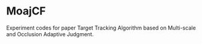 # MoajCF
Experiment codes for paper Target Tracking Algorithm based on Multi-scale and Occlusion Adaptive Judgment.
